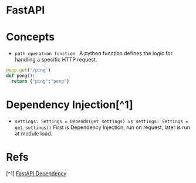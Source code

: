 # FastAPI
# Concepts
- `path operation function `
A python function defines the logic for handling a specific HTTP request.
```python
@app.get('/ping')
def pong():
  return {"ping":"pong"}
```
# Dependency Injection[^1]
- `settings: Settings = Depends(get_settings) vs settings: Settings = get_settings()`
First is Dependency Injection, run on request, later is run at module load.

# Refs
[^1] [FastAPI Dependency](https://fastapi.tiangolo.com/tutorial/dependencies/)
